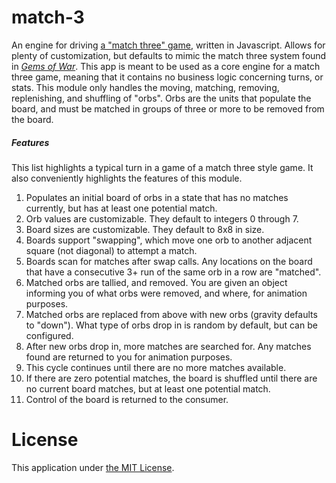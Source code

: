 # match-3

An engine for driving [a "match three" game](https://en.wikipedia.org/wiki/Category:Match_3_games), written in Javascript. Allows for plenty of customization, but defaults to mimic the match three system found in [*Gems of War*](https://www.youtube.com/watch?v=GGWdqf1BnXo&t=13s). This app is meant to be used as a core engine for a match three game, meaning that it contains no business logic concerning turns, or stats. This module only handles the moving, matching, removing, replenishing, and shuffling of "orbs". Orbs are the units that populate the board, and must be matched in groups of three or more to be removed from the board.

##### Features

This list highlights a typical turn in a game of a match three style game. It also conveniently highlights the features of this module.

1. Populates an initial board of orbs in a state that has no matches currently, but has at least one potential match.
0. Orb values are customizable. They default to integers 0 through 7.
0. Board sizes are customizable. They default to 8x8 in size.
0. Boards support "swapping", which move one orb to another adjacent square (not diagonal) to attempt a match.
0. Boards scan for matches after swap calls. Any locations on the board that have a consecutive 3+ run of the same orb in a row are "matched".
0. Matched orbs are tallied, and removed. You are given an object informing you of what orbs were removed, and where, for animation purposes.
0. Matched orbs are replaced from above with new orbs (gravity defaults to "down"). What type of orbs drop in is random by default, but can be configured.
0. After new orbs drop in, more matches are searched for. Any matches found are returned to you for animation purposes.
0. This cycle continues until there are no more matches available.
0. If there are zero potential matches, the board is shuffled until there are no current board matches, but at least one potential match.
0. Control of the board is returned to the consumer.


# License

This application under [the MIT License](./LICENSE).

